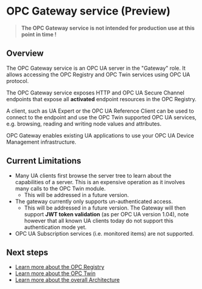 # OPC Gateway service (Preview)

> **The OPC Gateway service is not intended for production use at this point in time !** 

## Overview

The OPC Gateway service is an OPC UA server in the "Gateway" role.  It allows accessing the OPC Registry and OPC Twin services using OPC UA protocol.  

The OPC Gateway service exposes HTTP and OPC UA Secure Channel endpoints that expose all **activated** endpoint resources in the OPC Registry.  

A client, such as UA Expert or the OPC UA Reference Client can be used to connect to the endpoint and use the OPC Twin supported OPC UA services, e.g. browsing, reading and writing node values and attributes.  

OPC Gateway enables existing UA applications to use your OPC UA Device Management infrastructure.

## Current Limitations

- Many UA clients first browse the server tree to learn about the capabilities of a server.  This is an expensive operation as it involves many calls to the OPC Twin module.  
  - This will be addressed in a future version.
- The gateway currently only supports un-authenticated access.   
  - This will be addressed in a future version.  The Gateway will then support **JWT token validation** (as per OPC UA version 1.04), note however that all known UA clients today do not support this authentication mode yet.
- OPC UA Subscription services (i.e. monitored items) are not supported.

## Next steps

- [Learn more about the OPC Registry](registry.md)
- [Learn more about the OPC Twin](twin.md)
- [Learn more about the overall Architecture](architecture.md)
